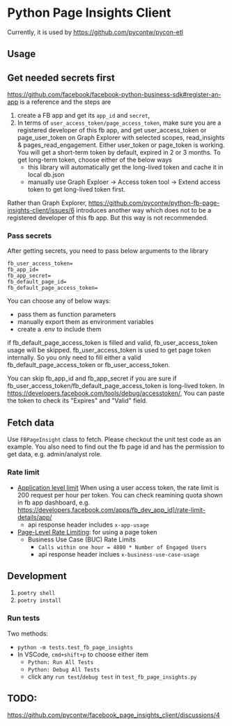 # Python Page Insights Client

Currently, it is used by https://github.com/pycontw/pycon-etl

## Usage

## Get needed secrets first

https://github.com/facebook/facebook-python-business-sdk#register-an-app is a reference and the steps are 
1. create a FB app and get its `app_id` and `secret`, 
2. In terms of `user_access_token/page_access_token`, make sure you are a registered developer of this fb app, and get user_access_token or page_user_token on Graph Explorer with selected scopes, read_insights & pages_read_engagement. Either user_token or page_token is working. You will get a short-term token by default, expired in 2 or 3 months. To get long-term token, choose either of the below ways
    - this library will automatically get the long-lived token and cache it in local db.json
    - manually use Graph Exploer -> Access token tool -> Extend access token to get long-lived token first.

Rather than Graph Explorer, https://github.com/pycontw/python-fb-page-insights-client/issues/6 introduces another way which does not to be a registered developer of this fb app. But this way is not recommended. 

### Pass secrets 

After getting secrets, you need to pass below arguments to the library 

```
fb_user_access_token=
fb_app_id=
fb_app_secret=
fb_default_page_id=
fb_default_page_access_token=
```

You can choose any of below ways:
- pass them as function parameters
- manually export them as environment variables
- create a .env to include them

if fb_default_page_access_token is filled and valid, fb_user_access_token usage will be skipped. fb_user_access_token is used to get page token internally. So you only need to fill either a valid fb_default_page_access_token or fb_user_access_token.

You can skip fb_app_id and fb_app_secret if you are sure if fb_user_access_token/fb_default_page_access_token is long-lived token. In https://developers.facebook.com/tools/debug/accesstoken/, You can paste the token to check its "Expires" and "Valid" field.

## Fetch data 

Use `FBPageInsight` class to fetch. Please checkout the unit test code as an example. You also need to find out the fb page id and has the permission to get data, e.g. admin/analyst role.

### Rate limit

- [Application level limit](https://developers.facebook.com/apps/1111808169305965/rate-limit-details/app/) When using a user access token, the rate limit is 200 request per hour per token. You can check reamining quota shown in fb app dashboard, e.g. https://developers.facebook.com/apps/fb_dev_app_id]/rate-limit-details/app/
    - api response header includes `x-app-usage`
- [Page-Level Rate Limiting](https://developers.facebook.com/apps/1111808169305965/rate-limit-details/new_page/): for using a page token 
    - Business Use Case (BUC) Rate Limits
        - `Calls within one hour = 4800 * Number of Engaged Users`
        - api response header inclues `x-business-use-case-usage`

## Development

1. `poetry shell`
2. `poetry install`


### Run tests

Two methods:

- `python -m tests.test_fb_page_insights`
- In VSCode, `cmd+shift+p` to choose either item
  - `Python: Run All Tests`
  - `Python: Debug All Tests`
  - click any `run test`/`debug test` in `test_fb_page_insights.py`

## TODO:

https://github.com/pycontw/facebook_page_insights_client/discussions/4


